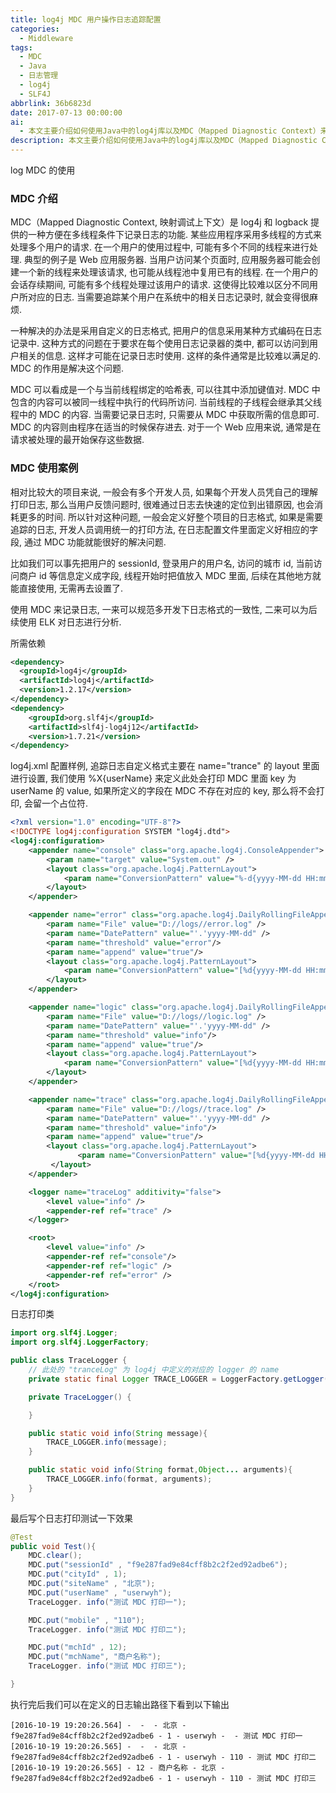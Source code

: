```yaml
---
title: log4j MDC 用户操作日志追踪配置
categories:
  - Middleware
tags:
  - MDC
  - Java
  - 日志管理
  - log4j
  - SLF4J
abbrlink: 36b6823d
date: 2017-07-13 00:00:00
ai:
  - 本文主要介绍如何使用Java中的log4j库以及MDC（Mapped Diagnostic Context）来打印带有上下文信息的日志。通过配置log4j实现按级别分别输出日志到不同文件，并在代码中展示了如何设置MDC并进行日志打印，最后展示了运行结果。
description: 本文主要介绍如何使用Java中的log4j库以及MDC（Mapped Diagnostic Context）来打印带有上下文信息的日志。通过配置log4j实现按级别分别输出日志到不同文件，并在代码中展示了如何设置MDC并进行日志打印，最后展示了运行结果。
---
```


log MDC 的使用

<!-- more -->

### MDC 介绍

MDC（Mapped Diagnostic Context, 映射调试上下文）是 log4j 和 logback 提供的一种方便在多线程条件下记录日志的功能. 某些应用程序采用多线程的方式来处理多个用户的请求.
在一个用户的使用过程中, 可能有多个不同的线程来进行处理. 典型的例子是 Web 应用服务器. 当用户访问某个页面时, 应用服务器可能会创建一个新的线程来处理该请求,
也可能从线程池中复用已有的线程. 在一个用户的会话存续期间, 可能有多个线程处理过该用户的请求. 这使得比较难以区分不同用户所对应的日志.
当需要追踪某个用户在系统中的相关日志记录时, 就会变得很麻烦.

一种解决的办法是采用自定义的日志格式, 把用户的信息采用某种方式编码在日志记录中. 这种方式的问题在于要求在每个使用日志记录器的类中,
都可以访问到用户相关的信息. 这样才可能在记录日志时使用. 这样的条件通常是比较难以满足的. MDC 的作用是解决这个问题.

MDC 可以看成是一个与当前线程绑定的哈希表, 可以往其中添加键值对. MDC 中包含的内容可以被同一线程中执行的代码所访问. 当前线程的子线程会继承其父线程中的
MDC 的内容. 当需要记录日志时, 只需要从 MDC 中获取所需的信息即可. MDC 的内容则由程序在适当的时候保存进去. 对于一个 Web 应用来说,
通常是在请求被处理的最开始保存这些数据.

### MDC 使用案例

相对比较大的项目来说, 一般会有多个开发人员, 如果每个开发人员凭自己的理解打印日志, 那么当用户反馈问题时, 很难通过日志去快速的定位到出错原因,
也会消耗更多的时间. 所以针对这种问题, 一般会定义好整个项目的日志格式, 如果是需要追踪的日志, 开发人员调用统一的打印方法, 在日志配置文件里面定义好相应的字段,
通过 MDC 功能就能很好的解决问题.

比如我们可以事先把用户的 sessionId, 登录用户的用户名, 访问的城市 id, 当前访问商户 id 等信息定义成字段, 线程开始时把值放入 MDC 里面,
后续在其他地方就能直接使用, 无需再去设置了.

使用 MDC 来记录日志, 一来可以规范多开发下日志格式的一致性, 二来可以为后续使用 ELK 对日志进行分析.

所需依赖

```xml
<dependency>
  <groupId>log4j</groupId>
  <artifactId>log4j</artifactId>
  <version>1.2.17</version>
</dependency>
<dependency>
    <groupId>org.slf4j</groupId>
    <artifactId>slf4j-log4j12</artifactId>
    <version>1.7.21</version>
</dependency>
```

log4j.xml 配置样例, 追踪日志自定义格式主要在 name="trance" 的 layout 里面进行设置, 我们使用 %X{userName} 来定义此处会打印 MDC 里面 key 为
userName 的 value, 如果所定义的字段在 MDC 不存在对应的 key, 那么将不会打印, 会留一个占位符.

```xml
<?xml version="1.0" encoding="UTF-8"?>
<!DOCTYPE log4j:configuration SYSTEM "log4j.dtd">
<log4j:configuration>
    <appender name="console" class="org.apache.log4j.ConsoleAppender">
        <param name="target" value="System.out" />
        <layout class="org.apache.log4j.PatternLayout">
            <param name="ConversionPattern" value="%-d{yyyy-MM-dd HH:mm:ss.SSS} %-6p%c:%L %x - %m%n" />
        </layout>
    </appender>

    <appender name="error" class="org.apache.log4j.DailyRollingFileAppender">
        <param name="File" value="D://logs//error.log" />
        <param name="DatePattern" value="'.'yyyy-MM-dd" />
        <param name="threshold" value="error"/>
        <param name="append" value="true"/>
        <layout class="org.apache.log4j.PatternLayout">
            <param name="ConversionPattern" value="[%d{yyyy-MM-dd HH:mm:ss.SSS}] %-6p%c:%L - %m%n" />
        </layout>
    </appender>

    <appender name="logic" class="org.apache.log4j.DailyRollingFileAppender">
        <param name="File" value="D://logs//logic.log" />
        <param name="DatePattern" value="'.'yyyy-MM-dd" />
        <param name="threshold" value="info"/>
        <param name="append" value="true"/>
        <layout class="org.apache.log4j.PatternLayout">
            <param name="ConversionPattern" value="[%d{yyyy-MM-dd HH:mm:ss.SSS}] %-6p%c:%L - %m%n" />
        </layout>
    </appender>

    <appender name="trace" class="org.apache.log4j.DailyRollingFileAppender">
        <param name="File" value="D://logs//trace.log" />
        <param name="DatePattern" value="'.'yyyy-MM-dd" />
        <param name="threshold" value="info"/>
        <param name="append" value="true"/>
        <layout class="org.apache.log4j.PatternLayout">
               <param name="ConversionPattern" value="[%d{yyyy-MM-dd HH:mm:ss.SSS}] - %X{mchId} - %X{mchName} - %X{siteName} - %X{sessionId} - %X{cityId} - %X{userName} - %X{mobile} - %m%n" />
         </layout>
    </appender>

    <logger name="traceLog" additivity="false">
        <level value="info" />
        <appender-ref ref="trace" />
    </logger>

    <root>
        <level value="info" />
        <appender-ref ref="console"/>
        <appender-ref ref="logic" />
        <appender-ref ref="error" />
    </root>
</log4j:configuration>
```

日志打印类

```java
import org.slf4j.Logger;
import org.slf4j.LoggerFactory;

public class TraceLogger {
    // 此处的 "tranceLog" 为 log4j 中定义的对应的 logger 的 name
    private static final Logger TRACE_LOGGER = LoggerFactory.getLogger("traceLog");

    private TraceLogger() {

    }

    public static void info(String message){
        TRACE_LOGGER.info(message);
    }

    public static void info(String format,Object... arguments){
        TRACE_LOGGER.info(format, arguments);
    }
}
```

最后写个日志打印测试一下效果

```java
@Test
public void Test(){
    MDC.clear();
    MDC.put("sessionId" , "f9e287fad9e84cff8b2c2f2ed92adbe6");
    MDC.put("cityId" , 1);
    MDC.put("siteName" , "北京");
    MDC.put("userName" , "userwyh");
    TraceLogger. info("测试 MDC 打印一");

    MDC.put("mobile" , "110");
    TraceLogger. info("测试 MDC 打印二");

    MDC.put("mchId" , 12);
    MDC.put("mchName", "商户名称");
    TraceLogger. info("测试 MDC 打印三");

}
```

执行完后我们可以在定义的日志输出路径下看到以下输出

```
[2016-10-19 19:20:26.564] -  -  - 北京 - f9e287fad9e84cff8b2c2f2ed92adbe6 - 1 - userwyh -  - 测试 MDC 打印一
[2016-10-19 19:20:26.565] -  -  - 北京 - f9e287fad9e84cff8b2c2f2ed92adbe6 - 1 - userwyh - 110 - 测试 MDC 打印二
[2016-10-19 19:20:26.565] - 12 - 商户名称 - 北京 - f9e287fad9e84cff8b2c2f2ed92adbe6 - 1 - userwyh - 110 - 测试 MDC 打印三
```

